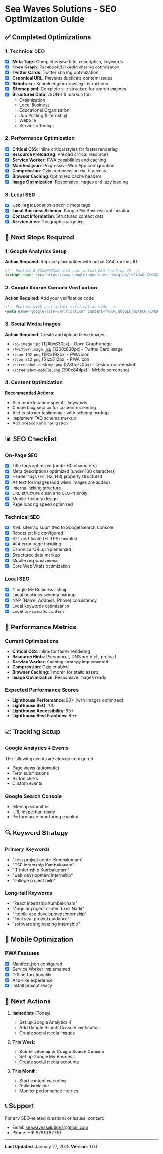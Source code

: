 # Sea Waves Solutions - SEO Optimization Guide

## ✅ Completed Optimizations

### 1. Technical SEO
- [x] **Meta Tags**: Comprehensive title, description, keywords
- [x] **Open Graph**: Facebook/LinkedIn sharing optimization
- [x] **Twitter Cards**: Twitter sharing optimization
- [x] **Canonical URL**: Prevents duplicate content issues
- [x] **Robots.txt**: Search engine crawling instructions
- [x] **Sitemap.xml**: Complete site structure for search engines
- [x] **Structured Data**: JSON-LD markup for:
  - Organization
  - Local Business
  - Educational Organization
  - Job Posting (Internship)
  - WebSite
  - Service offerings

### 2. Performance Optimization
- [x] **Critical CSS**: Inline critical styles for faster rendering
- [x] **Resource Preloading**: Preload critical resources
- [x] **Service Worker**: PWA capabilities and caching
- [x] **Manifest.json**: Progressive Web App configuration
- [x] **Compression**: Gzip compression via .htaccess
- [x] **Browser Caching**: Optimized cache headers
- [x] **Image Optimization**: Responsive images and lazy loading

### 3. Local SEO
- [x] **Geo Tags**: Location-specific meta tags
- [x] **Local Business Schema**: Google My Business optimization
- [x] **Contact Information**: Structured contact data
- [x] **Service Area**: Geographic targeting

## 🔧 Next Steps Required

### 1. Google Analytics Setup
**Action Required**: Replace placeholder with actual GA4 tracking ID
```html
<!-- Replace G-XXXXXXXXXX with your actual GA4 tracking ID -->
<script async src="https://www.googletagmanager.com/gtag/js?id=G-XXXXXXXXXX"></script>
```

### 2. Google Search Console Verification
**Action Required**: Add your verification code
```html
<!-- Replace with your actual verification code -->
<meta name="google-site-verification" content="YOUR_GOOGLE_SEARCH_CONSOLE_VERIFICATION_CODE" />
```

### 3. Social Media Images
**Action Required**: Create and upload these images:
- `/og-image.jpg` (1200x630px) - Open Graph image
- `/twitter-image.jpg` (1200x630px) - Twitter Card image
- `/icon-192.png` (192x192px) - PWA icon
- `/icon-512.png` (512x512px) - PWA icon
- `/screenshot-desktop.png` (1280x720px) - Desktop screenshot
- `/screenshot-mobile.png` (390x844px) - Mobile screenshot

### 4. Content Optimization
**Recommended Actions**:
- Add more location-specific keywords
- Create blog section for content marketing
- Add customer testimonials with schema markup
- Implement FAQ schema markup
- Add breadcrumb navigation

## 📊 SEO Checklist

### On-Page SEO
- [x] Title tags optimized (under 60 characters)
- [x] Meta descriptions optimized (under 160 characters)
- [x] Header tags (H1, H2, H3) properly structured
- [x] Alt text for images (add when images are added)
- [x] Internal linking structure
- [x] URL structure clean and SEO-friendly
- [x] Mobile-friendly design
- [x] Page loading speed optimized

### Technical SEO
- [x] XML sitemap submitted to Google Search Console
- [x] Robots.txt file configured
- [x] SSL certificate (HTTPS) enabled
- [x] 404 error page handling
- [x] Canonical URLs implemented
- [x] Structured data markup
- [x] Mobile responsiveness
- [x] Core Web Vitals optimization

### Local SEO
- [x] Google My Business listing
- [x] Local business schema markup
- [x] NAP (Name, Address, Phone) consistency
- [x] Local keywords optimization
- [x] Location-specific content

## 🚀 Performance Metrics

### Current Optimizations
- **Critical CSS**: Inline for faster rendering
- **Resource Hints**: Preconnect, DNS prefetch, preload
- **Service Worker**: Caching strategy implemented
- **Compression**: Gzip enabled
- **Browser Caching**: 1 month for static assets
- **Image Optimization**: Responsive images ready

### Expected Performance Scores
- **Lighthouse Performance**: 90+ (with images optimized)
- **Lighthouse SEO**: 100
- **Lighthouse Accessibility**: 95+
- **Lighthouse Best Practices**: 95+

## 📈 Tracking Setup

### Google Analytics 4 Events
The following events are already configured:
- Page views (automatic)
- Form submissions
- Button clicks
- Custom events

### Google Search Console
- Sitemap submitted
- URL inspection ready
- Performance monitoring enabled

## 🔍 Keyword Strategy

### Primary Keywords
- "best project center Kumbakonam"
- "CSE internship Kumbakonam"
- "IT internship Kumbakonam"
- "web development internship"
- "college project help"

### Long-tail Keywords
- "React internship Kumbakonam"
- "Angular project center Tamil Nadu"
- "mobile app development internship"
- "final year project guidance"
- "software engineering internship"

## 📱 Mobile Optimization

### PWA Features
- [x] Manifest.json configured
- [x] Service Worker implemented
- [x] Offline functionality
- [x] App-like experience
- [x] Install prompt ready

## 🎯 Next Actions

1. **Immediate** (Today):
   - Set up Google Analytics 4
   - Add Google Search Console verification
   - Create social media images

2. **This Week**:
   - Submit sitemap to Google Search Console
   - Set up Google My Business
   - Create social media accounts

3. **This Month**:
   - Start content marketing
   - Build backlinks
   - Monitor performance metrics

## 📞 Support

For any SEO-related questions or issues, contact:
- Email: seawavessolutions@gmail.com
- Phone: +91 97919 67710

---

**Last Updated**: January 27, 2025
**Version**: 1.0.0
